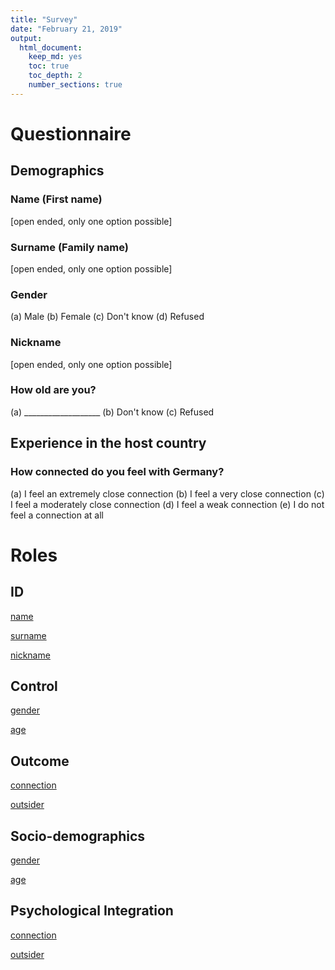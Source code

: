 ```yaml
---
title: "Survey"
date: "February 21, 2019"
output: 
  html_document:
    keep_md: yes
    toc: true
    toc_depth: 2
    number_sections: true 
---
```













# Questionnaire

## Demographics
 

 

### <a id=q2>Name (First name) </a> 
 
[open ended, only one option possible]

### <a id=q3>Surname (Family name) </a> 
 
[open ended, only one option possible]

### <a id=q4>Gender </a> 
 
(a) Male
 (b) Female
 (c) Don't know
 (d) Refused

### <a id=q5>Nickname </a> 
 
[open ended, only one option possible]

### <a id=q6>How old are you? </a> 
 
(a) ___________________
 (b) Don't know
 (c) Refused

## Experience in the host country
 

 

### <a id=q2>How connected do you feel with Germany? </a> 
 
(a) I feel an extremely close connection
 (b) I feel a very close connection
  (c) I feel a moderately close connection
 (d)  I feel a weak connection
 (e) I do not feel a connection at all

# Roles

  
## ID 
  [name](#q2)

[surname](#q3)

[nickname](#q4)

  
## Control 
  [gender](#q5)

[age](#q6)

  
## Outcome 
  [connection](#q8)

[outsider](#q9)

  
## Socio-demographics 
  [gender](#q5)

[age](#q6)

  
## Psychological Integration 
  [connection](#q8)

[outsider](#q9)

